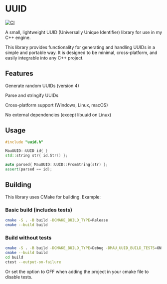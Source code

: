# UUID
[![CI](https://github.com/MauroDeryckere/UUID/actions/workflows/ci.yml/badge.svg)](https://github.com/MauroDeryckere/UUID/actions/workflows/ci.yml)

A small, lightweight UUID (Universally Unique Identifier) library for use in my C++ engine.

This library provides functionality for generating and handling UUIDs in a simple and portable way. It is designed to be minimal, cross-platform, and easily integrable into any C++ project.

## Features
Generate random UUIDs (version 4)

Parse and stringify UUIDs

Cross-platform support (Windows, Linux, macOS)

No external dependencies (except libuuid on Linux)

## Usage

```cpp
#include "uuid.h"

MauUUID::UUID id{ }
std::string str{ id.Str() };

auto parsed{ MauUUID::UUID::FromString(str) };
assert(parsed == id);

```

## Building
This library uses CMake for building. Example:

### Basic build (includes tests)
```bash
cmake -S . -B build -DCMAKE_BUILD_TYPE=Release
cmake --build build
```

### Build without tests
```bash
cmake -S . -B build -DCMAKE_BUILD_TYPE=Debug -DMAU_UUID_BUILD_TESTS=ON
cmake --build build
cd build
ctest --output-on-failure
```
Or set the option to OFF when adding the project in your cmake file to disable tests.
